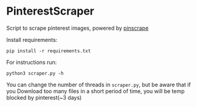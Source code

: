 # PinterestScraper
Script to scrape pinterest images, powered by [pinscrape](https://github.com/iamatulsingh/pinscrape)

Install requirements:

```
pip install -r requirements.txt
```

For instructions run:
```
python3 scraper.py -h
```

You can change the number of threads in `scraper.py`, but be aware that if you Download too many files in a short period of time, you will be temp blocked by pinterest(~3 days)
